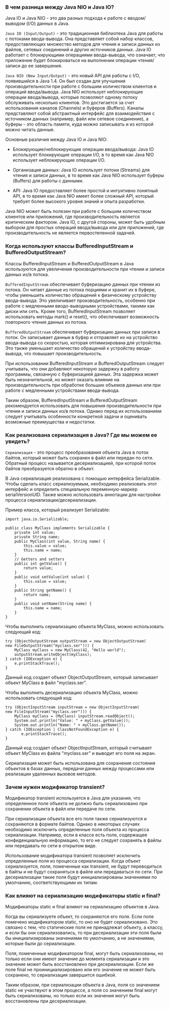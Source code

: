 ### В чем разница между Java NIO и Java IO?

Java IO и Java NIO - это два разных подхода к работе с вводом/выводом (I/O) данных в Java.

`Java IO (Input/Output)` - это традиционная библиотека Java для работы с потоками ввода-вывода. Она представляет собой набор классов, предоставляющих множество методов для чтения и записи данных из файлов, сетевых соединений и других источников данных. Java IO работает с блокирующими операциями ввода-вывода, что означает, что приложение будет блокироваться на выполнении операции чтения/записи до ее завершения.

`Java NIO (New Input/Output)` - это новый API для работы с I/O, появившийся в Java 1.4. Он был создан для улучшения производительности при работе с большим количеством клиентов и операций ввода/вывода. Java NIO использует неблокирующие операции ввода/вывода, которые позволяют одному потоку обслуживать несколько клиентов. Это достигается за счет использования каналов (Channels) и буферов (Buffers). Каналы представляют собой абстрактный интерфейс для взаимодействия с источником данных (например, файл или сетевое соединение), а буферы - это область памяти, куда можно записывать и из которой можно читать данные.

Основные различия между Java IO и Java NIO:

- Блокирующие/неблокирующие операции ввода/вывода: Java IO использует блокирующие операции I/O, в то время как Java NIO использует неблокирующие операции I/O.
    
- Организация данных: Java IO использует потоки (Streams) для чтения и записи данных, в то время как Java NIO использует буферы (Buffers) для работы с данными.
    
- API: Java IO предоставляет более простой и интуитивно понятный API, в то время как Java NIO имеет более сложный API, который требует более высокого уровня знаний и опыта разработки.
    

Java NIO может быть полезен при работе с большим количеством клиентов или приложений, где производительность является критическим фактором. Java IO, с другой стороны, может быть удобным выбором для простых операций ввода/вывода или для приложений, где производительность не является первостепенной задачей.
### Когда используют классы BufferedInputStream и BufferedOutputStream?

Классы BufferedInputStream и BufferedOutputStream в Java используются для увеличения производительности при чтении и записи данных из/в потока.

`BufferedInputStream` обеспечивает буферизацию данных при чтении из потока. Он читает данные из потока порциями и хранит их в буфере, чтобы уменьшить количество обращений к физическому устройству ввода-вывода. Это увеличивает производительность, особенно при работе с медленными вводо-выводными устройствами, такими как диски или сеть. Кроме того, BufferedInputStream позволяет использовать методы mark() и reset(), что обеспечивает возможность повторного чтения данных из потока.

`BufferedOutputStream` обеспечивает буферизацию данных при записи в поток. Он записывает данные в буфер и отправляет их на устройство ввода-вывода со скоростью, которая оптимизирована для устройства. Это также уменьшает количество обращений к устройству ввода-вывода, что повышает производительность.

При использовании BufferedInputStream и BufferedOutputStream следует учитывать, что они добавляют некоторую задержку в работу программы, связанную с буферизацией данных. Эта задержка может быть незначительной, но может оказать влияние на производительность при обработке больших объемов данных или при работе с медленными устройствами ввода-вывода.

Таким образом, BufferedInputStream и BufferedOutputStream рекомендуется использовать для повышения производительности при чтении и записи данных из/в потока. Однако перед их использованием следует учитывать особенности конкретной задачи и оценивать возможные преимущества и недостатки.

### Как реализована сериализация в Java? Где мы можем ее увидеть?

`Сериализация` - это процесс преобразования объекта Java в поток байтов, который может быть сохранен в файл или передан по сети. Обратный процесс называется десериализацией, при которой поток байтов преобразуется обратно в объект.

В Java сериализация реализована с помощью интерфейса Serializable. Чтобы сделать класс сериализуемым, необходимо реализовать этот интерфейс и определить специальную переменную-маркер serialVersionUID. Также можно использовать аннотации для настройки процесса сериализации/десериализации.

Пример класса, который реализует Serializable:

```
import java.io.Serializable;

public class MyClass implements Serializable {
	private int value;    
	private String name;        
	public MyClass(int value, String name) {        
		this.value = value;        
		this.name = name;    
	}    
	// Getters and setters    
	public int getValue() {
	    return value;    
	}       
	public void setValue(int value) { 
	    this.value = value;    
	}        
	public String getName() {
	    return name;    
	}        
	public void setName(String name) {
	    this.name = name;    
	}    
}
```

Чтобы выполнить сериализацию объекта MyClass, можно использовать следующий код:

```
try (ObjectOutputStream outputStream = new ObjectOutputStream(
new FileOutputStream("myclass.ser"))) {
	MyClass myClass = new MyClass(42, "Hello world"); 
    outputStream.writeObject(myClass);
} catch (IOException e) {    
	e.printStackTrace();
}
```

Данный код создает объект ObjectOutputStream, который записывает объект MyClass в файл "myclass.ser".

Чтобы выполнить десериализацию объекта MyClass, можно использовать следующий код:

```
try (ObjectInputStream inputStream = new ObjectInputStream(
new FileInputStream("myclass.ser"))) {
	MyClass myClass = (MyClass) inputStream.readObject();
	System.out.println("Value: " + myClass.getValue());
	System.out.println("Name: " + myClass.getName());
} catch (IOException | ClassNotFoundException e) { 
	   e.printStackTrace();
}
```

Данный код создает объект ObjectInputStream, который считывает объект MyClass из файла "myclass.ser" и выводит его поля на экран.

Сериализация может быть использована для сохранения состояния объектов в базах данных, передачи данных между процессами или реализации удаленных вызовов методов.

### Зачем нужен модификатор transient?

Модификатор transient используется в Java для указания, что определенное поле объекта не должно быть сериализовано при сохранении объекта в файл или передаче по сети.

При сериализации объекта все его поля также сериализуются и сохраняются в формате байтов. Однако в некоторых случаях необходимо исключить определенные поля объекта из процесса сериализации. Например, если в классе есть поле, содержащее конфиденциальную информацию, то его не следует сохранять в файлы или передавать по сети в открытом виде.

Использование модификатора transient позволяет исключить определенные поля из процесса сериализации. Когда объект сериализуется, поля, помеченные как transient, не будут переводиться в байты и не будут сохраняться в файле или передаваться по сети. При десериализации такие поля будут инициализированы значениями по умолчанию, соответствующими их типам.
### Как влияют на сериализацию модификаторы static и final?

Модификаторы static и final влияют на сериализацию объектов в Java.

Когда вы сериализуете объект, то сохраняются его поля. Если поле помечено модификатором static, то оно не будет сериализовано. Это связано с тем, что статические поля не принадлежат объекту, а классу, и если бы они сериализовались, то при десериализации эти поля были бы инициализированы значениями по умолчанию, а не значениями, которые были до сериализации.

Поля, помеченные модификатором final, могут быть сериализованы, но только если они имеют значение до момента сериализации и это значение может быть восстановлено при десериализации. Если же поле final не проинициализировано или его значение не может быть сохранено, то сериализация завершится ошибкой.

Таким образом, при сериализации объекта в Java, поля со значением static не участвуют в этом процессе, а поля со значением final могут быть сериализованы, но только если их значения могут быть восстановлены при десериализации.
